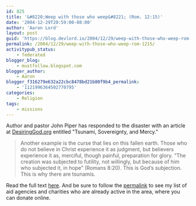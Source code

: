 ```yaml
---
id: 825
title: '&#8220;Weep with those who weep&#8221; (Rom. 12:15)'
date: '2004-12-29T20:59:00-08:00'
author: 'Aaron Lord'
layout: post
guid: 'https://blog.devlord.io/2004/12/29/weep-with-those-who-weep-rom-1215/'
permalink: /2004/12/29/weep-with-those-who-weep-rom-1215/
activitypub_status:
    - federated
blogger_blog:
    - mustfollow.blogspot.com
blogger_author:
    - Aaron
blogger_f316279e632a22cbc8478bd21b80f9b4_permalink:
    - '1121996364502770795'
categories:
    - Religion
tags:
    - missions
---
```


Author and pastor John Piper has responded to the disaster with an article at <a href="http://www.desiringgod.org/" target="_blank" rel="noopener">DesiringGod.org</a> entitled "Tsunami, Sovereignty, and Mercy."

> Another example is the curse that lies on this fallen earth. Those who do not believe in Christ experience it as judgment, but believers experience it as, merciful, though painful, preparation for glory. “The creation was subjected to futility, not willingly, but because of him who subjected it, in hope” (Romans 8:20). This is God’s subjection. This is why there are tsunamis.

Read the full text <a href="http://desiringgod.org/library/fresh_words/2004/122904.html" target="_blank" rel="noopener">here</a>.  And be sure to follow the <a href="/2004/12/27/relief-for-southeast-asia/">permalink</a> to see my list of aid agencies and charities who are already active in the area, where you can donate online.
